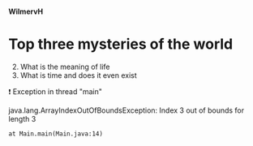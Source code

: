 #### WilmervH
# Top three **mysteries** of the world

2. What is the meaning of life
3.  What is time and does it even exist

:exclamation: Exception in thread "main"

java.lang.ArrayIndexOutOfBoundsException: Index 3 out of bounds for length 3

	at Main.main(Main.java:14)